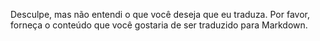 Desculpe, mas não entendi o que você deseja que eu traduza. Por favor, forneça o conteúdo que você gostaria de ser traduzido para Markdown.